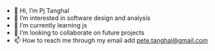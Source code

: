 - 👋 Hi, I’m Pj Tanghal
- 👀 I’m interested in software design and analysis
- 🌱 I’m currently learning js
- 💞️ I’m looking to collaborate on future projects
- 📫 How to reach me through my email add pete.tanghal@gmail.com

<!---
pjtanghal/pjtanghal is a ✨ special ✨ repository because its `README.md` (this file) appears on your GitHub profile.
You can click the Preview link to take a look at your changes.
--->
